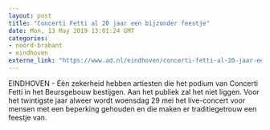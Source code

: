 ```yaml
---
layout: post
title: "Concerti Fetti al 20 jaar een bijzonder feestje"
date: Mon, 13 May 2019 13:01:24 GMT
categories: 
- noord-brabant 
- eindhoven 
externe_link: "https://www.ad.nl/eindhoven/concerti-fetti-al-20-jaar-een-bijzonder-feestje~a99cf444/"
---
```


EINDHOVEN - Één zekerheid hebben artiesten die het podium van Concerti Fetti in het Beursgebouw bestijgen. Aan het publiek zal het niet liggen. Voor het twintigste jaar alweer wordt woensdag 29 mei het live-concert voor mensen met een beperking gehouden en die maken er traditiegetrouw een feestje van.
